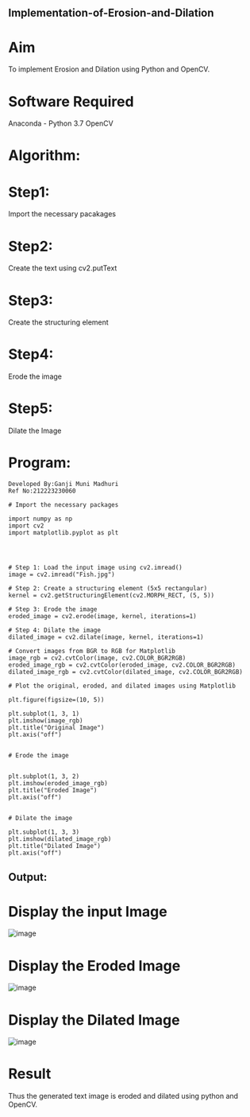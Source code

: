 ## Implementation-of-Erosion-and-Dilation
# Aim
To implement Erosion and Dilation using Python and OpenCV.

# Software Required
Anaconda - Python 3.7
OpenCV
# Algorithm:
# Step1:
Import the necessary pacakages

# Step2:
Create the text using cv2.putText

# Step3:
Create the structuring element

# Step4:
Erode the image

# Step5:
Dilate the Image

# Program:
```
Developed By:Ganji Muni Madhuri
Ref No:212223230060
```
```
# Import the necessary packages

import numpy as np
import cv2
import matplotlib.pyplot as plt




# Step 1: Load the input image using cv2.imread()
image = cv2.imread("Fish.jpg") 

# Step 2: Create a structuring element (5x5 rectangular)
kernel = cv2.getStructuringElement(cv2.MORPH_RECT, (5, 5))

# Step 3: Erode the image
eroded_image = cv2.erode(image, kernel, iterations=1)

# Step 4: Dilate the image
dilated_image = cv2.dilate(image, kernel, iterations=1)

# Convert images from BGR to RGB for Matplotlib
image_rgb = cv2.cvtColor(image, cv2.COLOR_BGR2RGB)
eroded_image_rgb = cv2.cvtColor(eroded_image, cv2.COLOR_BGR2RGB)
dilated_image_rgb = cv2.cvtColor(dilated_image, cv2.COLOR_BGR2RGB)

# Plot the original, eroded, and dilated images using Matplotlib

plt.figure(figsize=(10, 5))

plt.subplot(1, 3, 1)
plt.imshow(image_rgb)
plt.title("Original Image")
plt.axis("off")


# Erode the image


plt.subplot(1, 3, 2)
plt.imshow(eroded_image_rgb)
plt.title("Eroded Image")
plt.axis("off")


# Dilate the image

plt.subplot(1, 3, 3)
plt.imshow(dilated_image_rgb)
plt.title("Dilated Image")
plt.axis("off")
```

## Output:
# Display the input Image
![image](https://github.com/user-attachments/assets/033b7c7c-1302-49ba-88a8-dc8757d0451e)


# Display the Eroded Image
![image](https://github.com/user-attachments/assets/4911ecb6-3783-46f3-adcf-950f8983cdb5)


# Display the Dilated Image
![image](https://github.com/user-attachments/assets/e1a54343-0b2e-4a77-b746-1a91e5c84441)


# Result
Thus the generated text image is eroded and dilated using python and OpenCV.
